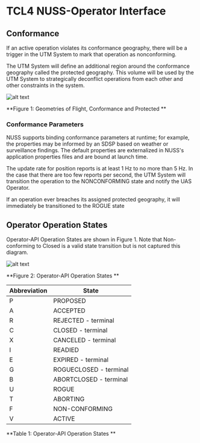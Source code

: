 # TCL4 NUSS-Operator Interface


## Conformance
If an active operation violates its conformance geography, there will be a trigger in the UTM System to mark that operation as nonconforming.

The UTM System will define an additional region around the conformance geography called the protected geography. This volume will be used by the UTM System to strategically deconflict operations from each other and other constraints in the system.

![alt text](https://raw.githubusercontent.com/nasa/utm-apis/v4-draft/nuss-operator-api/images/conformance-regions.jpg  "geometries")

**Figure 1: Geometries of Flight, Conformance and Protected
**
### Conformance Parameters

NUSS supports binding conformance parameters at runtime; for example, the properties may be informed by an SDSP based on weather or surveillance findings. The default properties are externalized in NUSS's application properties files and are bound at launch time.

The update rate for position reports is at least 1 Hz to no more than 5 Hz. In the case that there are too few reports per second, the UTM System will transition the operation to the NONCONFORMING state and notify the UAS Operator.


If an operation ever breaches its assigned protected geography, it will immediately be transitioned to the ROGUE state



## Operator Operation States

Operator-API Operation States are shown in Figure 1.  Note that Non-conforming to Closed is a valid state transition but is not captured this diagram.


![alt text](https://raw.githubusercontent.com/nasa/utm-apis/v4-draft/nuss-operator-api/images/tcl4states.png "TCL4 FSM")

**Figure 2: Operator-API Operation States
**




Abbreviation | State
------------ | -------------
 P  | PROPOSED
 A  |  ACCEPTED   
 R  | REJECTED - terminal
 C   | CLOSED  - terminal
 X   | CANCELED  - terminal
 I   | READIED   
 E   | EXPIRED  - terminal
 G   | ROGUECLOSED  - terminal
 B   | ABORTCLOSED - terminal
 U  | ROGUE
 T  | ABORTING
 F  | NON-CONFORMING
 V  | ACTIVE

 **Table 1: Operator-API Operation States
**
